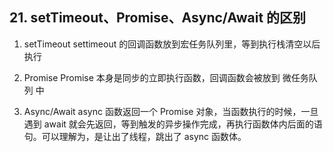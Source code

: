 ## 21. setTimeout、Promise、Async/Await 的区别

1. setTimeout
   settimeout 的回调函数放到宏任务队列里，等到执行栈清空以后执行

2. Promise
   Promise 本身是同步的立即执行函数，回调函数会被放到 微任务队列 中

3. Async/Await
   async 函数返回一个 Promise 对象，当函数执行的时候，一旦遇到 await 就会先返回，等到触发的异步操作完成，再执行函数体内后面的语句。可以理解为，是让出了线程，跳出了 async 函数体。
